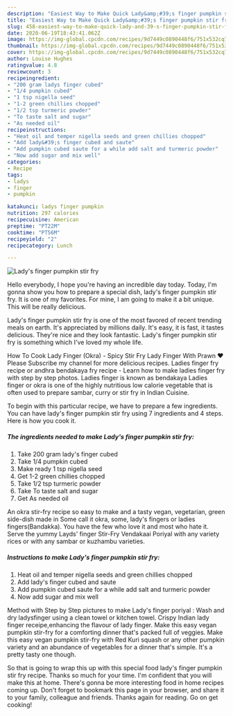 ```yaml
---
description: "Easiest Way to Make Quick Lady&amp;#39;s finger pumpkin stir fry"
title: "Easiest Way to Make Quick Lady&amp;#39;s finger pumpkin stir fry"
slug: 458-easiest-way-to-make-quick-lady-and-39-s-finger-pumpkin-stir-fry
date: 2020-06-19T18:43:41.062Z
image: https://img-global.cpcdn.com/recipes/9d7449c0890448f6/751x532cq70/ladys-finger-pumpkin-stir-fry-recipe-main-photo.jpg
thumbnail: https://img-global.cpcdn.com/recipes/9d7449c0890448f6/751x532cq70/ladys-finger-pumpkin-stir-fry-recipe-main-photo.jpg
cover: https://img-global.cpcdn.com/recipes/9d7449c0890448f6/751x532cq70/ladys-finger-pumpkin-stir-fry-recipe-main-photo.jpg
author: Louise Hughes
ratingvalue: 4.8
reviewcount: 3
recipeingredient:
- "200 gram ladys finger cubed"
- "1/4 pumpkin cubed"
- "1 tsp nigella seed"
- "1-2 green chillies chopped"
- "1/2 tsp turmeric powder"
- "To taste salt and sugar"
- "As needed oil"
recipeinstructions:
- "Heat oil and temper nigella seeds and green chillies chopped"
- "Add lady&#39;s finger cubed and saute"
- "Add pumpkin cubed saute for a while add salt and turmeric powder"
- "Now add sugar and mix well"
categories:
- Recipe
tags:
- ladys
- finger
- pumpkin

katakunci: ladys finger pumpkin 
nutrition: 297 calories
recipecuisine: American
preptime: "PT22M"
cooktime: "PT56M"
recipeyield: "2"
recipecategory: Lunch

---
```



![Lady&#39;s finger pumpkin stir fry](https://img-global.cpcdn.com/recipes/9d7449c0890448f6/751x532cq70/ladys-finger-pumpkin-stir-fry-recipe-main-photo.jpg)

Hello everybody, I hope you're having an incredible day today. Today, I'm gonna show you how to prepare a special dish, lady&#39;s finger pumpkin stir fry. It is one of my favorites. For mine, I am going to make it a bit unique. This will be really delicious.

Lady&#39;s finger pumpkin stir fry is one of the most favored of recent trending meals on earth. It's appreciated by millions daily. It's easy, it is fast, it tastes delicious. They're nice and they look fantastic. Lady&#39;s finger pumpkin stir fry is something which I've loved my whole life.

How To Cook Lady Finger (Okra) - Spicy Stir Fry Lady Finger With Prawn ♥ Please Subscribe my channel for more delicious recipes. Ladies finger fry recipe or andhra bendakaya fry recipe - Learn how to make ladies finger fry with step by step photos. Ladies finger is known as bendakaya Ladies finger or okra is one of the highly nutritious low calorie vegetable that is often used to prepare sambar, curry or stir fry in Indian Cuisine.


To begin with this particular recipe, we have to prepare a few ingredients. You can have lady&#39;s finger pumpkin stir fry using 7 ingredients and 4 steps. Here is how you cook it.

<!--inarticleads1-->

##### The ingredients needed to make Lady&#39;s finger pumpkin stir fry:

1. Take 200 gram lady&#39;s finger cubed
1. Take 1/4 pumpkin cubed
1. Make ready 1 tsp nigella seed
1. Get 1-2 green chillies chopped
1. Take 1/2 tsp turmeric powder
1. Take To taste salt and sugar
1. Get As needed oil


An okra stir-fry recipe so easy to make and a tasty vegan, vegetarian, green side-dish made in Some call it okra, some, lady&#39;s fingers or ladies fingers(Bandakka). You have the few who love it and most who hate it. Serve the yummy Layds&#39; finger Stir-Fry Vendakaai Poriyal with any variety rices or with any sambar or kuzhambu varieties. 

<!--inarticleads2-->

##### Instructions to make Lady&#39;s finger pumpkin stir fry:

1. Heat oil and temper nigella seeds and green chillies chopped
1. Add lady&#39;s finger cubed and saute
1. Add pumpkin cubed saute for a while add salt and turmeric powder
1. Now add sugar and mix well


Method with Step by Step pictures to make Lady&#39;s finger poriyal : Wash and dry ladysfinger using a clean towel or kitchen towel. Crispy Indian lady finger receipe,enhancing the flavour of lady finger. Make this easy vegan pumpkin stir-fry for a comforting dinner that&#39;s packed full of veggies. Make this easy vegan pumpkin stir-fry with Red Kuri squash or any other pumpkin variety and an abundance of vegetables for a dinner that&#39;s simple. It&#39;s a pretty tasty one though. 

So that is going to wrap this up with this special food lady&#39;s finger pumpkin stir fry recipe. Thanks so much for your time. I'm confident that you will make this at home. There's gonna be more interesting food in home recipes coming up. Don't forget to bookmark this page in your browser, and share it to your family, colleague and friends. Thanks again for reading. Go on get cooking!
